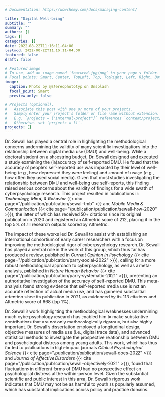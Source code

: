 ```yaml
---
# Documentation: https://wowchemy.com/docs/managing-content/

title: "Digital Well-being"
subtitle: ""
summary: ""
authors: []
tags: []
categories: []
date: 2022-08-22T11:16:11-04:00
lastmod: 2022-08-22T11:16:11-04:00
featured: false
draft: false

# Featured image
# To use, add an image named `featured.jpg/png` to your page's folder.
# Focal points: Smart, Center, TopLeft, Top, TopRight, Left, Right, BottomLeft, Bottom, BottomRight.
image:
  caption: Photo by @stereophototyp on Unsplash
  focal_point: Smart
  preview_only: false

# Projects (optional).
#   Associate this post with one or more of your projects.
#   Simply enter your project's folder or file name without extension.
#   E.g. `projects = ["internal-project"]` references `content/project/deep-learning/index.md`.
#   Otherwise, set `projects = []`.
projects: []
---
```

Dr. Sewall has played a central role in highlighting the methodological concerns undermining the validity of many scientific investigations into the relationship between digital media use (DMU) and well-being. While a doctoral student on a shoestring budget, Dr. Sewall designed and executed a study examining the (in)accuracy of self-reported DMU. He found that the accuracy of people’s self-reported use was impacted by their level of well-being (e.g., how depressed they were feeling) and amount of usage (e.g., how often they used social media). Given that most studies investigating the relationship between DMU and well-being use self-reports, this finding raised serious concerns about the validity of findings for a wide swath of cyberpsychology research. This project resulted in publications in _Technology, Mind, & Behavior_ {{< cite page="/publication/publication/sewall-tmb" >}} and _Mobile Media & Communication_ {{< cite page="/publication/publication/sewall-how-2020" >}}), the latter of which has received 50+ citations since its original publication in 2020 and registered an Altmetric score of 212, placing it in the top 5% of all research outputs scored by Altmetric.

The impact of these works led Dr. Sewall to assist with establishing an international consortium of early career researchers with a focus on improving the methodological rigor of cyberpsychology research. Dr. Sewall has played a central role in the work of this group, which thus far has produced a review, published in _Current Opinion in Psychology_ {{< cite page="/publication/publication/parry-social-2022" >}}), calling for a more robust methodological approach to cyberpsychology, as well as a meta-analysis, published in _Nature Human Behavior_ {{< cite page="/publication/publication/parry-systematic-2021" >}}), presenting an authoritative investigation of the accuracy of self-reported DMU. This meta-analysis found strong evidence that self-reported media use is not an accurate reflection of actual media use, and has garnered substantial attention since its publication in 2021, as evidenced by its 113 citations and Altmetric score of 668 (top 1%).

Dr. Sewall’s work highlighting the methodological weaknesses undermining much cyberpsychology research has enabled him to make substantive contributions that are not only methodologically rigorous, but also highly important. Dr. Sewall’s dissertation employed a longitudinal design, objective measures of media use (i.e., digital trace data), and advanced statistical methods to investigate the prospective relationship between DMU and psychological distress among young adults. This work, which has thus far led to publications in high-impact journals _Clinical Psychological Science_ {{< cite page="/publication/publication/sewall-does-2022" >}}) and _Journal of Affective Disorders_ {{< cite page="/publication/publication/sewall-objectively-2021" >}}), found that fluctuations in different forms of DMU had no prospective effect on psychological distress at the within-person level. Given the substantial scientific and public interest in this area, Dr. Sewall’s rigorous work indicates that DMU may not be as harmful to youth as popularly assumed, which has substantial implications across policy and practice domains.
